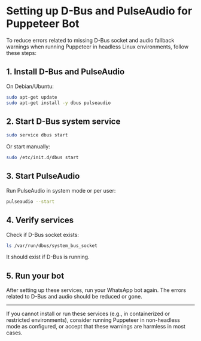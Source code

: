 # Setting up D-Bus and PulseAudio for Puppeteer Bot

To reduce errors related to missing D-Bus socket and audio fallback warnings when running Puppeteer in headless Linux environments, follow these steps:

## 1. Install D-Bus and PulseAudio

On Debian/Ubuntu:

```bash
sudo apt-get update
sudo apt-get install -y dbus pulseaudio
```

## 2. Start D-Bus system service

```bash
sudo service dbus start
```

Or start manually:

```bash
sudo /etc/init.d/dbus start
```

## 3. Start PulseAudio

Run PulseAudio in system mode or per user:

```bash
pulseaudio --start
```

## 4. Verify services

Check if D-Bus socket exists:

```bash
ls /var/run/dbus/system_bus_socket
```

It should exist if D-Bus is running.

## 5. Run your bot

After setting up these services, run your WhatsApp bot again. The errors related to D-Bus and audio should be reduced or gone.

---

If you cannot install or run these services (e.g., in containerized or restricted environments), consider running Puppeteer in non-headless mode as configured, or accept that these warnings are harmless in most cases.
